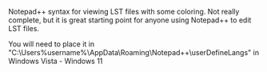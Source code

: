 Notepad++ syntax for viewing LST files with some coloring. Not really complete, but it is great starting point for anyone using Notepad++ to edit LST files. 

You will need to place it in "C:\Users\%username%\AppData\Roaming\Notepad++\userDefineLangs" in Windows Vista - Windows 11
